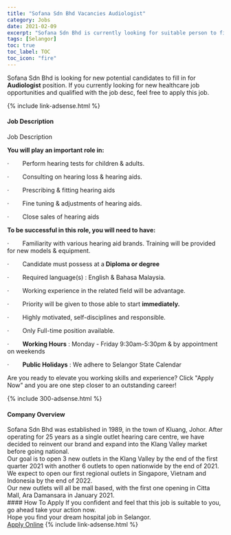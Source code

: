 ```yaml
---
title: "Sofana Sdn Bhd Vacancies Audiologist" 
category: Jobs 
date: 2021-02-09 
excerpt: "Sofana Sdn Bhd is currently looking for suitable person to fill in the Audiologist which positioned at Selangor" 
tags: [Selangor] 
toc: true 
toc_label: TOC 
toc_icon: "fire" 
--- 
```


<p>Sofana Sdn Bhd is looking for new potential candidates to fill in for <b>Audiologist</b> position. If you currently looking for new healthcare job opportunities and qualified with the job desc, feel free to apply this job.
</p>{% include link-adsense.html %} 
<div><div><h4>Job Description</h4></div><div><div><span><div><p>Job Description</p><p><strong>You will play an important role in:</strong></p><p>&#183;&#160;&#160;&#160;&#160;&#160;&#160;&#160;&#160;Perform hearing tests for children &amp; adults.</p><p>&#183;&#160;&#160;&#160;&#160;&#160;&#160;&#160;&#160;Consulting on hearing loss &amp; hearing aids.</p><p>&#183;&#160;&#160;&#160;&#160;&#160;&#160;&#160;&#160;Prescribing &amp; fitting hearing aids</p><p>&#183;&#160;&#160;&#160;&#160;&#160;&#160;&#160;&#160;Fine tuning &amp; adjustments of hearing aids.</p><p>&#183;&#160;&#160;&#160;&#160;&#160;&#160;&#160;&#160;Close sales of hearing aids</p><p><strong>To be successful in this role, you will need to have:</strong></p><p>&#183;&#160;&#160;&#160;&#160;&#160;&#160;&#160;&#160;Familiarity with&#160;various hearing aid brands. Training will be provided for new models &amp; equipment.</p><p>&#183;&#160;&#160;&#160;&#160;&#160;&#160;&#160;&#160;Candidate must possess at a<strong> Diploma or degree</strong></p><p>&#183;&#160;&#160;&#160;&#160;&#160;&#160;&#160;&#160;Required language(s) : English &amp; Bahasa Malaysia.</p><p>&#183;&#160;&#160;&#160;&#160;&#160;&#160;&#160;&#160;Working experience in the related field will be advantage.</p><p>&#183;&#160;&#160;&#160;&#160;&#160;&#160;&#160;&#160;Priority will be given to those able to start&#160;<strong>immediately.</strong></p><p>&#183;&#160;&#160;&#160;&#160;&#160;&#160;&#160;&#160;Highly motivated, self-disciplines and responsible.</p><p>&#183;&#160;&#160;&#160;&#160;&#160;&#160;&#160;&#160;Only Full-time position available.</p><p>&#183;&#160;&#160;&#160;&#160;&#160;&#160;&#160;&#160;<strong>Working Hours</strong>&#160;: Monday - Friday 9:30am-5:30pm &amp; by appointment on weekends</p><p>&#183;&#160;&#160;&#160;&#160;&#160;&#160;&#160;&#160;<strong>Public Holidays</strong>&#160;: We adhere to Selangor State Calendar</p><p>Are you ready to elevate you working skills and experience? Click "Apply Now" and you are one step closer to an outstanding career!</p></div></span></div></div></div> 
{% include 300-adsense.html %} 
<div><div><h4>Company Overview</h4></div><div><div><span><div><div>Sofana Sdn Bhd was established in 1989, in the town of Kluang, Johor. After operating for 25 years as a single outlet hearing care centre, we have decided to reinvent our brand and expand into the Klang Valley market before going national.


<div>Our goal is to open 3 new outlets in the Klang Valley by the end of the first quarter 2021 with another 6 outlets to open nationwide by the end of 2021. We expect to open our first regional outlets in Singapore, Vietnam and Indonesia by the end of 2022.</div>
<div>Our new outlets will all be mall based, with the first one opening in Citta Mall, Ara Damansara in January 2021.</div>
</div></div></span></div></div></div> 
#### How To Apply 
If you confident and feel that this job is suitable to you, go ahead take your action now. <br/> 
Hope you find your dream hospital job in Selangor. <br/> 
<a href="https://www.jobstreet.com.my/en/job/audiologist-4479941?jobId=jobstreet-my-job-4479941" class="btn btn--warning" target="_blank" rel="nofollow noopenner">Apply Online</a> 
{% include link-adsense.html %} 